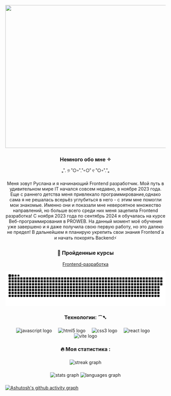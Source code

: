 <br clear="both">

<div align="center">
  <img height="450" width="550" src="https://i.gifer.com/PYh.gif"  />
</div>

###


<h3 align="center">Немного обо мне ✧</h3>
<p align="center">ₓ˚. ୭ ˚○◦˚.˚◦○˚ ୧ ˚○◦˚.˚ₓ</p>

###

<p align="center"> Меня зовут Руслана и я начинающий Frontend разработчик. Мой путь в удивительном мире IT начался совсем недавно, в ноябре 2023 года. Еще с раннего детства меня привлекало программирование,однако сама я не решалась всерьёз углубиться в него - с этим мне помогли мои знакомые. Именно они и показали мне невероятное множество направлений, но больше всего среди них меня зацепила Frontend разработка! С ноября 2023 года по сентябрь 2024 я обучалась на курсе Веб-программирования в PROWEB. На данный момент моё обучение уже завершено и я даже получила свою первую работу, но это далеко не предел! В дальнейшем я планирую укрепить свои знания Frontend`а и начать покорять Backend⚡</p>

###
<div align="center">
  
<h3 >📕 Пройденные курсы</h3>

 [Frontend-разработка](https://proweb.uz/courses/web-development/)
</div>


<p align="center">
 <img width="800" src="github-snake.svg" alt="snake"/>
</p>

###

<h3 align="center">Технологии: ⁀➷</h3>

###

<div align="center">
  <img src="https://cdn.jsdelivr.net/gh/devicons/devicon/icons/javascript/javascript-original.svg" height="40" alt="javascript logo"  />
  <img width="12" />
  <img src="https://cdn.jsdelivr.net/gh/devicons/devicon/icons/html5/html5-original.svg" height="40" alt="html5 logo"  />
  <img width="12" />
  <img src="https://cdn.jsdelivr.net/gh/devicons/devicon/icons/css3/css3-original.svg" height="40" alt="css3 logo"  />
  <img width="12" />
  <img src="https://cdn.jsdelivr.net/gh/devicons/devicon/icons/react/react-original.svg" height="40" alt="react logo"  />
  <img width="12" />
  <img src="https://skillicons.dev/icons?i=vite" height="40" alt="vite logo"  />
</div>

###

<h3 align="center">🔥 Моя статистика :</h3>

###

<div align="center">
  <img src="https://streak-stats.demolab.com?user=w1nterleaf&locale=en&mode=daily&theme=dark&hide_border=false&border_radius=5&order=3" height="220" alt="streak graph"  />
</div>

###

<div align="center">
  <img src="https://github-readme-stats.vercel.app/api?username=w1nterleaf&hide_title=false&hide_rank=false&show_icons=true&include_all_commits=true&count_private=true&disable_animations=false&theme=dracula&locale=en&hide_border=false&order=1" height="150" alt="stats graph"  />
  <img src="https://github-readme-stats.vercel.app/api/top-langs?username=w1nterleaf&locale=en&hide_title=false&layout=compact&card_width=320&langs_count=5&theme=dracula&hide_border=false&order=2" height="150" alt="languages graph"  />
</div>

###
[![Ashutosh's github activity graph](https://github-readme-activity-graph.vercel.app/graph?username=w1nterleaf&theme=github-compact)](https://github.com/ashutosh00710/github-readme-activity-graph)
